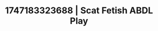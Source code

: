 ---
categories:
- Sensual selfie
- Moonlit passion
- Story-driven erotica
- Teasing look
- Cheerleader roleplay
image: /assets/images/1747183323688.webp
layout: post
seo:
  description: Featured content with high-quality ABDL Play, Scat Fetish. HD images
    available.
  keywords: ABDL Play, Scat Fetish
  og_image: /assets/images/1747183323688.webp
  schema_type: VisualArtwork
tags:
- ABDL Play
- Scat Fetish
- '#1747183323688'
title: 1747183323688 | Scat Fetish ABDL Play
---
